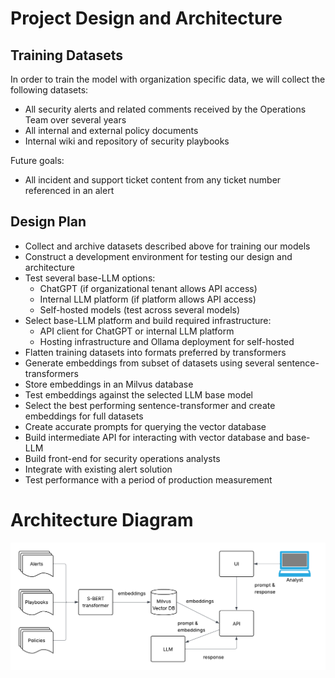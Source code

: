 # Project Design and Architecture

## Training Datasets

In order to train the model with organization specific data, we will collect the following datasets:

* All security alerts and related comments received by the Operations Team over several years
* All internal and external policy documents
* Internal wiki and repository of security playbooks

Future goals:

* All incident and support ticket content from any ticket number referenced in an alert


## Design Plan

* Collect and archive datasets described above for training our models
* Construct a development environment for testing our design and architecture
* Test several base-LLM options:
    * ChatGPT (if organizational tenant allows API access)
    * Internal LLM platform (if platform allows API access)
    * Self-hosted models (test across several models)
* Select base-LLM platform and build required infrastructure:
    * API client for ChatGPT or internal LLM platform
    * Hosting infrastructure and Ollama deployment for self-hosted
* Flatten training datasets into formats preferred by transformers
* Generate embeddings from subset of datasets using several sentence-transformers
* Store embeddings in an Milvus database
* Test embeddings against the selected LLM base model
* Select the best performing sentence-transformer and create embeddings for full datasets
* Create accurate prompts for querying the vector database
* Build intermediate API for interacting with vector database and base-LLM
* Build front-end for security operations analysts
* Integrate with existing alert solution
* Test performance with a period of production measurement

# Architecture Diagram

![Architecture Diagram](images/arch_diagram.png)